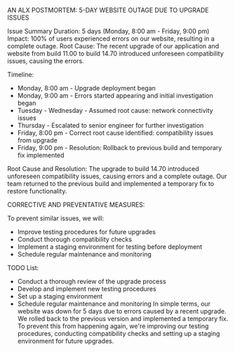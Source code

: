 AN ALX POSTMORTEM: 5-DAY WEBSITE OUTAGE DUE TO UPGRADE ISSUES

Issue Summary
Duration: 5 days (Monday, 8:00 am - Friday, 9:00 pm)
Impact: 100% of users experienced errors on our website, resulting in a complete outage.
Root Cause: The recent upgrade of our application and website from build 11.00 to build 14.70 introduced unforeseen compatibility issues, causing the errors.

Timeline:
- Monday, 8:00 am - Upgrade deployment began
- Monday, 9:00 am - Errors started appearing and initial investigation began
- Tuesday - Wednesday - Assumed root cause: network connectivity issues
- Thursday - Escalated to senior engineer for further investigation
- Friday, 8:00 pm - Correct root cause identified: compatibility issues from upgrade
- Friday, 9:00 pm - Resolution: Rollback to previous build and temporary fix implemented

Root Cause and Resolution:
The upgrade to build 14.70 introduced unforeseen compatibility issues, causing errors and a complete outage. Our team returned to the previous build and implemented a temporary fix to restore functionality.

CORRECTIVE AND PREVENTATIVE MEASURES:

To prevent similar issues, we will:
- Improve testing procedures for future upgrades
- Conduct thorough compatibility checks
- Implement a staging environment for testing before deployment
- Schedule regular maintenance and monitoring

TODO List:
- Conduct a thorough review of the upgrade process
- Develop and implement new testing procedures
- Set up a staging environment
- Schedule regular maintenance and monitoring
In simple terms, our website was down for 5 days due to errors caused by a recent upgrade. We rolled back to the previous version and implemented a temporary fix. To prevent this from happening again, we're improving our testing procedures, conducting compatibility checks and setting up a staging environment for future upgrades.
